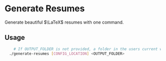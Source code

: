 # Generate Resumes

Generate beautiful $\LaTeX$ resumes with one command.

## Usage

```bash
    # If OUTPUT_FOLDER is not provided, a folder in the users current working directory will be created.
  ./generate-resumes [CONFIG_LOCATION] <OUTPUT_FOLDER>
```
